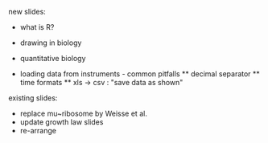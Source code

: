
new slides:
* what is R?
* drawing in biology
* quantitative biology

* loading data from instruments - common pitfalls
** decimal separator
** time formats
** xls -> csv : "save data as shown"


existing slides:
* replace mu~ribosome by Weisse et al.
* update growth law slides
* re-arrange
